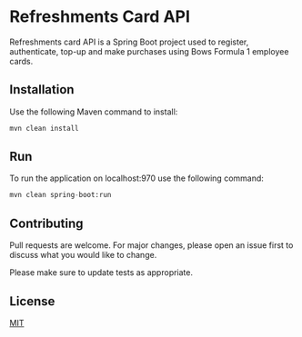 # Refreshments Card API

Refreshments card API is a Spring Boot project used to register, authenticate, top-up and make purchases using Bows Formula 1 employee cards.
## Installation

Use the following Maven command to install:
```bash
mvn clean install
```

## Run

To run the application on localhost:970 use the following command:

```python
mvn clean spring-boot:run
```

## Contributing
Pull requests are welcome. For major changes, please open an issue first to discuss what you would like to change.

Please make sure to update tests as appropriate.

## License
[MIT](https://choosealicense.com/licenses/mit/)